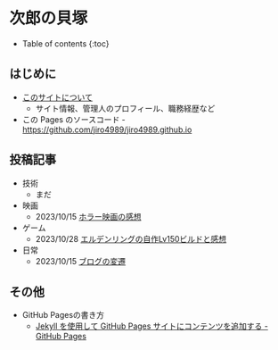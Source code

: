# 次郎の貝塚

* Table of contents
{:toc}

## はじめに

* [このサイトについて](/about)
  * サイト情報、管理人のプロフィール、職務経歴など
* この Pages のソースコード - <https://github.com/jiro4989/jiro4989.github.io>

## 投稿記事

* 技術
  * まだ
* 映画
  * 2023/10/15 [ホラー映画の感想](/movie/2023/10/15/movie.html)
* ゲーム
  * 2023/10/28 [エルデンリングの自作Lv150ビルドと感想](/game/2023/10/27/eldenring-build.html)
* 日常
  * 2023/10/15 [ブログの変遷](/daily/2023/10/15/blog-changelog.html)

## その他

* GitHub Pagesの書き方
  * [Jekyll を使用して GitHub Pages サイトにコンテンツを追加する - GitHub Pages](https://docs.github.com/ja/pages/setting-up-a-github-pages-site-with-jekyll/adding-content-to-your-github-pages-site-using-jekyll)
